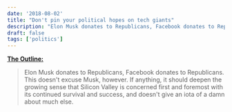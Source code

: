 ```yaml
---
date: '2018-08-02'
title: "Don't pin your political hopes on tech giants"
description: "Elon Musk donates to Republicans, Facebook donates to Republicans. This doesn't excuse Musk, however. If anything, it should deepen the growing sense that Silicon Valley is concerned first and foremost with its continued survival and success, and doesn't give an iota of a damn about much else."
draft: false
tags: ['politics']
---
```


**[The Outline:](https://theoutline.com/post/5408/facebook-donates-money-to-republicans-fyi)**

> Elon Musk donates to Republicans, Facebook donates to Republicans. This doesn't excuse Musk, however. If anything, it should deepen the growing sense that Silicon Valley is concerned first and foremost with its continued survival and success, and doesn't give an iota of a damn about much else.<!-- excerpt -->

